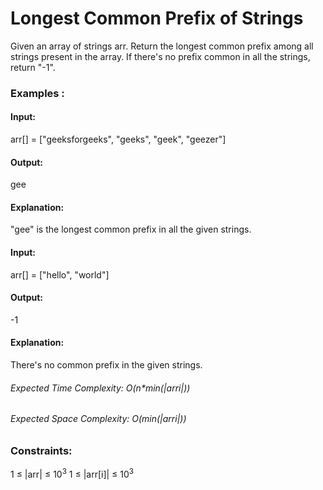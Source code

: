 # Longest Common Prefix of Strings
Given an array of strings arr. Return the longest common prefix among all strings present in the array. If there's no prefix common in all the strings, return "-1".

### Examples :
#### Input:
arr[] = ["geeksforgeeks", "geeks", "geek", "geezer"]
#### Output:
gee
#### Explanation:
"gee" is the longest common prefix in all the given strings.

#### Input:
arr[] = ["hello", "world"]
#### Output:
-1
#### Explanation:
There's no common prefix in the given strings.

###### Expected Time Complexity: O(n*min(|arri|))
###### Expected Space Complexity: O(min(|arri|))

### Constraints:
1 ≤ |arr| ≤ $`10^3`$
1 ≤ |arr[i]| ≤ $`10^3`$


